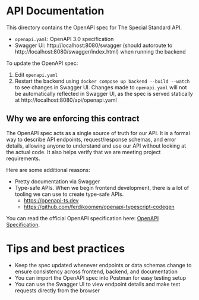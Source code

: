 # API Documentation

This directory contains the OpenAPI spec for The Special Standard API.

- `openapi.yaml`: OpenAPI 3.0 specification
- Swagger UI: http://localhost:8080/swagger (should autoroute to http://localhost:8080/swagger/index.html) when running the backend

To update the OpenAPI spec:
1. Edit `openapi.yaml`
2. Restart the backend using `docker compose up backend --build --watch` to see changes in Swagger UI. Changes made to `openapi.yaml` will not be automatically reflected in Swagger UI, as the spec is served statically at http://localhost:8080/api/openapi.yaml

## Why we are enforcing this contract
The OpenAPI spec acts as a single source of truth for our API. It is a formal way to describe API endpoints, request/response schemas, and error details, allowing anyone to understand and use our API without looking at the actual code. It also helps verify that we are meeting project requirements.

Here are some additional reasons:
- Pretty documentation via Swagger
- Type-safe APIs. When we begin frontend development, there is a lot of tooling we can use to create type-safe APIs. 
    - https://openapi-ts.dev
    - https://github.com/ferdikoomen/openapi-typescript-codegen

You can read the official OpenAPI specification here: [OpenAPI Specification](https://swagger.io/specification/). 
# Tips and best practices
- Keep the spec updated whenever endpoints or data schemas change to ensure consistency across frontend, backend, and documentation
- You can import the OpenAPI spec into Postman for easy testing setup
- You can use the Swagger UI to view endpoint details and make test requests directly from the browser
